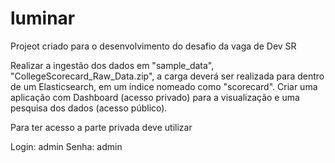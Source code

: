 # luminar

Projeot criado para o desenvolvimento do desafio da vaga de Dev SR 

Realizar a ingestão dos dados em "sample_data", "CollegeScorecard_Raw_Data.zip", a carga deverá ser realizada para dentro de um Elasticsearch, em um índice nomeado como "scorecard". Criar uma aplicação com Dashboard (acesso privado) para a visualização e uma pesquisa dos dados (acesso público).

Para ter acesso a parte privada deve utilizar

Login: admin
Senha: admin